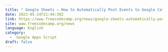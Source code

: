```yaml
---
title: " Google Sheets – How to Automatically Post Events to Google Calendar with Apps Script "
date: 2023-05-24T21:44:39Z
link: https://www.freecodecamp.org/news/google-sheets-automatically-post-events-to-google-calendar-with-apps-script/?utm_medium=RSS&utm_source=news.12bit.vn
site: www.freecodecamp.org/news
language: English
category:
  -  Google Apps Script 
draft: false
---
```

